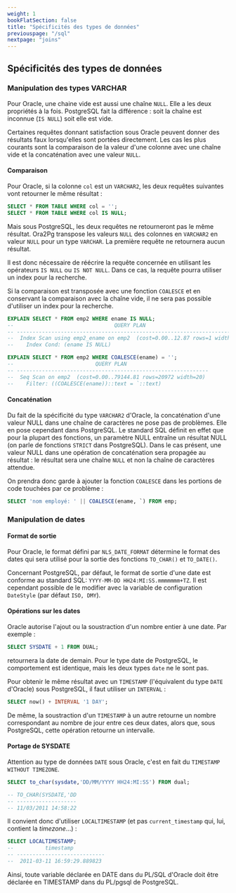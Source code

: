 ```yaml
---
weight: 1
bookFlatSection: false
title: "Spécificités des types de données"
previouspage: "/sql"
nextpage: "joins"
---
```


## Spécificités des types de données

### Manipulation des types VARCHAR

Pour Oracle, une chaine vide est aussi une chaîne `NULL`. Elle a les deux 
propriétés à la fois. PostgreSQL fait la différence : soit la chaîne est inconnue 
(`IS NULL`) soit elle est vide.

Certaines requêtes donnant satisfaction sous Oracle peuvent donner des résultats 
faux lorsqu'elles sont portées directement. Les cas les plus courants sont la 
comparaison de la valeur d'une colonne avec une chaîne vide et la concaténation 
avec une valeur `NULL`.

#### Comparaison

Pour Oracle, si la colonne `col` est un `VARCHAR2`, les deux requêtes 
suivantes vont retourner le même résultat :

```sql
SELECT * FROM TABLE WHERE col = '';
SELECT * FROM TABLE WHERE col IS NULL;
```

Mais sous PostgreSQL, les deux requêtes ne retourneront pas le même résultat. 
Ora2Pg transpose les valeurs `NULL` des colonnes en `VARCHAR2` en valeur 
`NULL` pour un type `VARCHAR`. La première requête ne retournera aucun 
résultat.

Il est donc nécessaire de réécrire la requête concernée en utilisant les opérateurs
`IS NULL` ou `IS NOT NULL`. Dans ce cas, la requête pourra utiliser un index 
pour la recherche.

Si la comparaison est transposée avec une fonction `COALESCE` et en conservant 
la comparaison avec la chaîne vide, il ne sera pas possible d'utiliser un index 
pour la recherche.

```sql
EXPLAIN SELECT * FROM emp2 WHERE ename IS NULL;
--                                QUERY PLAN                                
-- -------------------------------------------------------------------------
--  Index Scan using emp2_ename on emp2  (cost=0.00..12.87 rows=1 width=20)
--    Index Cond: (ename IS NULL)

EXPLAIN SELECT * FROM emp2 WHERE COALESCE(ename) = '';
--                          QUERY PLAN                          
-- -------------------------------------------------------------
--  Seq Scan on emp2  (cost=0.00..79144.81 rows=20972 width=20)
--    Filter: ((COALESCE(ename))::text = `::text)
```

#### Concaténation

Du fait de la spécificité du type `VARCHAR2` d'Oracle, la concaténation d'une 
valeur NULL dans une chaîne de caractères ne pose pas de problèmes. Elle en pose
cependant dans PostgreSQL. Le standard SQL définit en effet que pour la plupart 
des fonctions, un paramètre NULL entraîne un résultat NULL (on parle de fonctions 
`STRICT` dans PostgreSQL). Dans le cas présent, une valeur NULL dans une 
opération de concaténation sera propagée au résultat : le résultat sera une 
chaîne `NULL` et non la chaîne de caractères attendue.

On prendra donc garde à ajouter la fonction `COALESCE` dans les portions de 
code touchées par ce problème :

```sql
SELECT 'nom employé: ' || COALESCE(ename, `) FROM emp;
```

### Manipulation de dates

#### Format de sortie

Pour Oracle, le format défini par `NLS_DATE_FORMAT` détermine le format des 
dates qui sera utilisé pour la sortie des fonctions `TO_CHAR()` et `TO_DATE()`.

Concernant PostgreSQL, par défaut, le format de sortie d'une date est conforme 
au standard SQL: `YYYY-MM-DD HH24:MI:SS.mmmmmmm+TZ`. Il est cependant possible 
de le modifier avec la variable de configuration `DateStyle` (par défaut `ISO, DMY`).

#### Opérations sur les dates

Oracle autorise l'ajout ou la soustraction d'un nombre entier à une date. 
Par exemple :

```sql
SELECT SYSDATE + 1 FROM DUAL;
```

retournera la date de demain. Pour le type date de PostgreSQL, le comportement
est identique, mais les deux types `date` ne le sont pas.

Pour obtenir le même résultat avec un `TIMESTAMP` (l'équivalent du type `DATE` d'Oracle) 
sous PostgreSQL, il faut utiliser un `INTERVAL` :

```sql
SELECT now() + INTERVAL '1 DAY';
```

De même, la soustraction d'un `TIMESTAMP` à un autre retourne un nombre 
correspondant au nombre de jour entre ces deux dates, alors que, sous PostgreSQL,
cette opération retourne un intervalle.

#### Portage de SYSDATE

Attention au type de données `DATE` sous Oracle, c'est en fait du 
`TIMESTAMP WITHOUT TIMEZONE`.

```sql
SELECT to_char(sysdate,'DD/MM/YYYY HH24:MI:SS') FROM dual;

-- TO_CHAR(SYSDATE,'DD
-- -------------------
-- 11/03/2011 14:58:22
```

Il convient donc d'utiliser `LOCALTIMESTAMP` (et pas `current_timestamp` 
qui, lui, contient la _timezone_…) :

```sql
SELECT LOCALTIMESTAMP;
--          timestamp          
-- ----------------------------
--  2011-03-11 16:59:29.889823
```

Ainsi, toute variable déclarée en DATE dans du PL/SQL d'Oracle doit être 
déclarée en TIMESTAMP dans du PL/pgsql de PostgreSQL.
